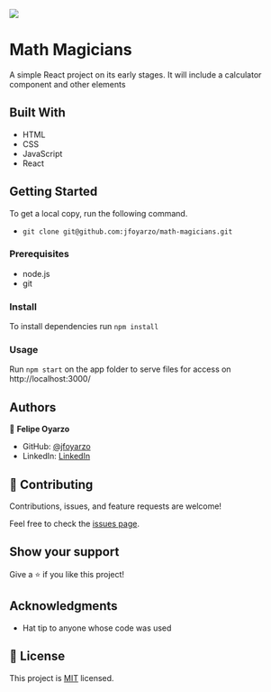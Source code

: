 ![](https://img.shields.io/badge/Microverse-blueviolet)

# Math Magicians

A simple React project on its early stages. It will include a calculator component and other elements

## Built With

- HTML
- CSS
- JavaScript
- React

## Getting Started

To get a local copy, run the following command.

- `git clone git@github.com:jfoyarzo/math-magicians.git`

### Prerequisites

- node.js
- git

### Install

To install dependencies run
`npm install `

### Usage

Run `npm start` on the app folder to serve files for access on http://localhost:3000/

## Authors

👤 **Felipe Oyarzo**

- GitHub: [@jfoyarzo](https://github.com/jfoyarzo)
- LinkedIn: [LinkedIn](https://www.linkedin.com/in/jorge-felipe-oyarzo-contreras-647118247/)

## 🤝 Contributing

Contributions, issues, and feature requests are welcome!

Feel free to check the [issues page](https://github.com/jfoyarzo/math-magicians/issues).

## Show your support

Give a ⭐️ if you like this project!

## Acknowledgments

- Hat tip to anyone whose code was used

## 📝 License

This project is [MIT](./LICENSE) licensed.